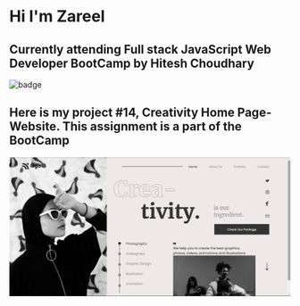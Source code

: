 # Hi I'm Zareel

## Currently attending Full stack JavaScript Web Developer BootCamp by Hitesh Choudhary

![badge](https://img.shields.io/badge/LearnCodeOnline-iNeuron-green)

## Here is my project #14, Creativity Home Page- Website. This assignment is a part of the BootCamp

![image](<./images/Screenshot%20(296).png>)
